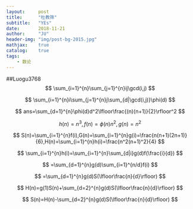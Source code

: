 ```yaml
---
layout:     post
title:      "杜教筛"
subtitle:   "YEs"
date:       2018-11-21
author:     "JU"
header-img: "img/post-bg-2015.jpg"
mathjax:    true
catalog:    true
tags:
    - 数论
---
```



##Luogu3768
$$
\sum_{i=1}^{n}\sum_{j=1}^{n}ij\gcd(i,j)
$$


$$
\sum_{i=1}^{n}i\sum_{j=1}^{n}j\sum_{d|\gcd(i,j)}\phi(d)
$$


$$
ans=\sum_{d=1}^{n}\phi(d)d^2\lfloor\frac{(n)(n+1)}{2}\rfloor^2
$$


$$
h(n)=n^3,f(n)=\phi(n)n^2,g(n)=n^2
$$


$$
S(n)=\sum_{i=1}^{n}f(i),G(n)=\sum_{i=1}^{n}g(i)=\frac{n(n+1)(2n+1)}{6},H(n)=\sum_{i=1}^{n}h(i)=\frac{n^2(n+1)^2}{4}
$$


$$
\sum_{i=1}^{n}h(i)=\sum_{i=1}^{n}\sum_{d|i}g(d)f(\frac{i}{d})
$$


$$
=\sum_{d=1}^{n}g(d)\sum_{i=1}^{n/d}f(i)
$$


$$
=\sum_{d=1}^{n}g(d)S(\lfloor\frac{n}{d}\rfloor)
$$


$$
H(n)=g(1)S(n)+\sum_{d=2}^{n}g(d)S(\lfloor\frac{n}{d}\rfloor)
$$


$$
S(n)=H(n)-\sum_{d=2}^{n}g(d)S(\lfloor\frac{n}{d}\rfloor)
$$
